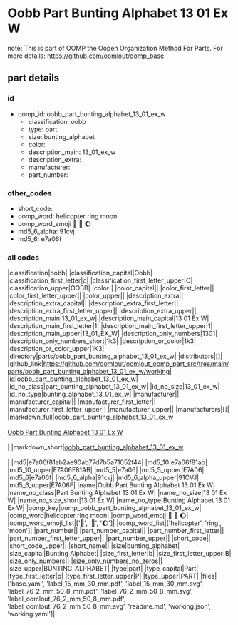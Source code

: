 # Oobb Part Bunting Alphabet 13 01 Ex W  

note: This is part of OOMP the Oopen Organization Method For Parts. For more details: https://github.com/oomlout/oomp_base

##  part details





### id
* oomp_id: oobb_part_bunting_alphabet_13_01_ex_w
  * classification: oobb
  * type: part
  * size: bunting_alphabet
  * color: 
  * description_main: 13_01_ex_w
  * description_extra: 
  * manufacturer: 
  * part_number: 

### other_codes
* short_code: 
* oomp_word: helicopter ring moon
* oomp_word_emoji :helicopter: :ring: :moon:
* md5_6_alpha: 91cvj
* md5_6: e7a06f

### all codes 
|classification|oobb|
|classification_capital|Oobb|
|classification_first_letter|o|
|classification_first_letter_upper|O|
|classification_upper|OOBB|
|color||
|color_capital||
|color_first_letter||
|color_first_letter_upper||
|color_upper||
|description_extra||
|description_extra_capital||
|description_extra_first_letter||
|description_extra_first_letter_upper||
|description_extra_upper||
|description_main|13_01_ex_w|
|description_main_capital|13 01 Ex W|
|description_main_first_letter|1|
|description_main_first_letter_upper|1|
|description_main_upper|13_01_EX_W|
|description_only_numbers|1301|
|description_only_numbers_short|1k3|
|description_or_color|1k3|
|description_or_color_upper|1K3|
|directory|parts/oobb_part_bunting_alphabet_13_01_ex_w|
|distributors|[]|
|github_link|https://github.com/oomlout/oomlout_oomp_part_src/tree/main/parts/oobb_part_bunting_alphabet_13_01_ex_w/working|
|id|oobb_part_bunting_alphabet_13_01_ex_w|
|id_no_class|part_bunting_alphabet_13_01_ex_w|
|id_no_size|13_01_ex_w|
|id_no_type|bunting_alphabet_13_01_ex_w|
|manufacturer||
|manufacturer_capital||
|manufacturer_first_letter||
|manufacturer_first_letter_upper||
|manufacturer_upper||
|manufacturers|[]|
|markdown_full|[oobb_part_bunting_alphabet_13_01_ex_w](https://github.com/oomlout/oomlout_oomp_part_src/tree/main/parts/oobb_part_bunting_alphabet_13_01_ex_w/working)<br>[](https://github.com/oomlout/oomlout_oomp_part_src/tree/main/parts/oobb_part_bunting_alphabet_13_01_ex_w/working)<br>[Oobb Part Bunting Alphabet 13 01 Ex W](https://github.com/oomlout/oomlout_oomp_part_src/tree/main/parts/oobb_part_bunting_alphabet_13_01_ex_w/working)<br><br>|
|markdown_short|[oobb_part_bunting_alphabet_13_01_ex_w](https://github.com/oomlout/oomlout_oomp_part_src/tree/main/parts/oobb_part_bunting_alphabet_13_01_ex_w/working)<br><br>|
|md5|e7a06f81ab2ae90ab77d7b5a71052f44|
|md5_10|e7a06f81ab|
|md5_10_upper|E7A06F81AB|
|md5_5|e7a06|
|md5_5_upper|E7A06|
|md5_6|e7a06f|
|md5_6_alpha|91cvj|
|md5_6_alpha_upper|91CVJ|
|md5_6_upper|E7A06F|
|name|Oobb Part Bunting Alphabet 13 01 Ex W|
|name_no_class|Part Bunting Alphabet 13 01 Ex W|
|name_no_size|13 01 Ex W|
|name_no_size_short|13 01 Ex W|
|name_no_type|Bunting Alphabet 13 01 Ex W|
|oomp_key|oomp_oobb_part_bunting_alphabet_13_01_ex_w|
|oomp_word|helicopter ring moon|
|oomp_word_emoji|:helicopter: :ring: :moon:|
|oomp_word_emoji_list|[':helicopter:', ':ring:', ':moon:']|
|oomp_word_list|['helicopter', 'ring', 'moon']|
|part_number||
|part_number_capital||
|part_number_first_letter||
|part_number_first_letter_upper||
|part_number_upper||
|short_code||
|short_code_upper||
|short_name||
|size|bunting_alphabet|
|size_capital|Bunting Alphabet|
|size_first_letter|b|
|size_first_letter_upper|B|
|size_only_numbers||
|size_only_numbers_no_zeros||
|size_upper|BUNTING_ALPHABET|
|type|part|
|type_capital|Part|
|type_first_letter|p|
|type_first_letter_upper|P|
|type_upper|PART|
|files|['base.yaml', 'label_15_mm_30_mm.pdf', 'label_15_mm_30_mm.svg', 'label_76_2_mm_50_8_mm.pdf', 'label_76_2_mm_50_8_mm.svg', 'label_oomlout_76_2_mm_50_8_mm.pdf', 'label_oomlout_76_2_mm_50_8_mm.svg', 'readme.md', 'working.json', 'working.yaml']|
